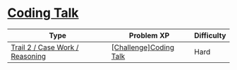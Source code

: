 # [Coding Talk](https://www.codetree.ai/trails/complete/curated-cards/challenge-coding-talk)

|Type|Problem XP|Difficulty|
|---|---|---|
|[Trail 2 / Case Work / Reasoning](https://www.codetree.ai/trail-info/novice-mid/)|[[Challenge]Coding Talk](https://www.codetree.ai/trails/complete/curated-cards/challenge-coding-talk/)|Hard|

